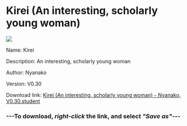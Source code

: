 # Kirei (An interesting, scholarly young woman)

<img src = "https://raw.githubusercontent.com/Arbiter1223/Daigaku-Gurashi-Custom-Students/master/Students/Files/Kirei%20(An%20interesting%2C%20scholarly%20young%20woman).png">

Name: Kirei

Description: An interesting, scholarly young woman

Author: Nyanako

Version: V0.30

Download link: <a href="https://raw.githubusercontent.com/Arbiter1223/Daigaku-Gurashi-Custom-Students/master/Students/Files/Kirei%20(An%20interesting%2C%20scholarly%20young%20woman)%20-%20Nyanako%2C%20V0.30.student">Kirei (An interesting, scholarly young woman) - Nyanako, V0.30.student</a>

### ---**To download, _right-click_ the link, and select _"Save as"_**---
